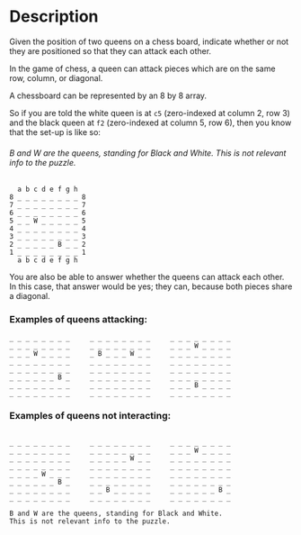 # Description

Given the position of two queens on a chess board, indicate whether or not they are positioned so that they can attack each other.

In the game of chess, a queen can attack pieces which are on the same row, column, or diagonal.

A chessboard can be represented by an 8 by 8 array.

So if you are told the white queen is at `c5` (zero-indexed at column 2, row 3) and the black queen at `f2` (zero-indexed at column 5, row 6), then you know that the set-up is like so:

###### B and W are the queens, standing for Black and White. This is not relevant info to the puzzle.
```text
  a b c d e f g h
8 _ _ _ _ _ _ _ _ 8
7 _ _ _ _ _ _ _ _ 7
6 _ _ _ _ _ _ _ _ 6
5 _ _ W _ _ _ _ _ 5
4 _ _ _ _ _ _ _ _ 4
3 _ _ _ _ _ _ _ _ 3
2 _ _ _ _ _ B _ _ 2
1 _ _ _ _ _ _ _ _ 1
  a b c d e f g h
```

You are also be able to answer whether the queens can attack each other.
In this case, that answer would be yes; they can, because both pieces share a diagonal.

### Examples of queens attacking:

```text
_ _ _ _ _ _ _ _     _ _ _ _ _ _ _ _     _ _ _ _ _ _ _ _
_ _ _ _ _ _ _ _     _ _ _ _ _ _ _ _     _ _ _ W _ _ _ _
_ _ _ W _ _ _ _     _ B _ _ _ W _ _     _ _ _ _ _ _ _ _
_ _ _ _ _ _ _ _     _ _ _ _ _ _ _ _     _ _ _ _ _ _ _ _
_ _ _ _ _ _ _ _     _ _ _ _ _ _ _ _     _ _ _ _ _ _ _ _
_ _ _ _ _ _ B _     _ _ _ _ _ _ _ _     _ _ _ _ _ _ _ _
_ _ _ _ _ _ _ _     _ _ _ _ _ _ _ _     _ _ _ B _ _ _ _
_ _ _ _ _ _ _ _     _ _ _ _ _ _ _ _     _ _ _ _ _ _ _ _
```

### Examples of queens not interacting:

```text

_ _ _ _ _ _ _ _     _ _ _ _ _ _ _ _     _ _ _ _ _ _ _ _
_ _ _ _ _ _ _ _     _ _ _ _ _ _ _ _     _ _ _ W _ _ _ _
_ _ _ _ _ _ _ _     _ _ _ _ _ W _ _     _ _ _ _ _ _ _ _
_ _ _ _ _ _ _ _     _ _ _ _ _ _ _ _     _ _ _ _ _ _ _ _
_ _ _ _ W _ _ _     _ _ _ _ _ _ _ _     _ _ _ _ _ _ _ _
_ _ _ _ _ _ B _     _ _ _ _ _ _ _ _     _ _ _ _ _ _ _ _
_ _ _ _ _ _ _ _     _ _ B _ _ _ _ _     _ _ _ _ _ _ B _
_ _ _ _ _ _ _ _     _ _ _ _ _ _ _ _     _ _ _ _ _ _ _ _
```

~~~~exercism/note
B and W are the queens, standing for Black and White.
This is not relevant info to the puzzle.
~~~~
